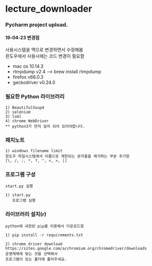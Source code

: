 # lecture_downloader

### Pycharm project upload.<br>

#### 19-04-23 변경점
사용시스템을 맥으로 변경하면서 수정해봄<br>
윈도우에서 사용시에는 코드 변경이 필요함<br>
* mac os 10.14.3
* rtmpdump v2.4 --> brew install rtmpdump
* firefox v66.0.3
* geckodriver v0.24.0

### 필요한 Python 라이브러리
    1) BeautifulSoup4
    2) selenium
    3) lxml
    4) chrome WebDriver
    ** python3가 먼저 설치 되어 있어야합니다.

### 패치노트

    1) windows filename limit
    윈도우 파일시스템에서 이름으로 제한되는 문자들을 제거하는 부분 추가함
    [\, /, :, *, ?, ", <, >, |]



### 프로그램 구성
    start.py 실행

    1) start.py
       프로그램 실행


### 라이브러리 설치(r)
    python에 내장된 pip를 이용해서 다운로드함

    1) pip install -r requirements.txt
    
    2) chrome driver download
    https://sites.google.com/a/chromium.org/chromedriver/downloads
    운영체제에 맞는 것을 선택해서
    프로그램이 있는 폴더에 풀어주세요.
